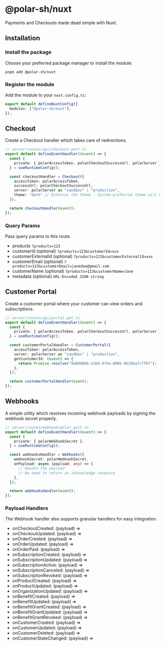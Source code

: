 # @polar-sh/nuxt

Payments and Checkouts made dead simple with Nuxt.

## Installation

### Install the package

Choose your preferred package manager to install the module:

`pnpm add @polar-sh/nuxt`

### Register the module

Add the module to your `nuxt.config.ts`:

```typescript
export default defineNuxtConfig({
  modules: ["@polar-sh/nuxt"],
});
```

## Checkout

Create a Checkout handler which takes care of redirections.

```typescript
// server/routes/api/checkout.post.ts
export default defineEventHandler((event) => {
  const {
    private: { polarAccessToken, polarCheckoutSuccessUrl, polarServer },
  } = useRuntimeConfig();

  const checkoutHandler = Checkout({
    accessToken: polarAccessToken,
    successUrl: polarCheckoutSuccessUrl,
    server: polarServer as "sandbox" | "production",
    theme: "dark" // Enforces the theme - System-preferred theme will be set if left omitted
  });

  return checkoutHandler(event);
});
```

### Query Params

Pass query params to this route.

- products `?products=123`
- customerId (optional) `?products=123&customerId=xxx`
- customerExternalId (optional) `?products=123&customerExternalId=xxx`
- customerEmail (optional) `?products=123&customerEmail=janedoe@gmail.com`
- customerName (optional) `?products=123&customerName=Jane`
- metadata (optional) `URL-Encoded JSON string`

## Customer Portal

Create a customer portal where your customer can view orders and subscriptions.

```typescript
// server/routes/api/portal.get.ts
export default defineEventHandler((event) => {
  const {
    private: { polarAccessToken, polarCheckoutSuccessUrl, polarServer },
  } = useRuntimeConfig();

  const customerPortalHandler = CustomerPortal({
    accessToken: polarAccessToken,
    server: polarServer as "sandbox" | "production",
    getCustomerId: (event) => {
      return Promise.resolve("9d89909b-216d-475e-8005-053dba7cff07");
    },
  });

  return customerPortalHandler(event);
});
```

## Webhooks

A simple utility which resolves incoming webhook payloads by signing the webhook secret properly.

```typescript
// server/routes/webhook/polar.post.ts
export default defineEventHandler((event) => {
  const {
    private: { polarWebhookSecret },
  } = useRuntimeConfig();

  const webhooksHandler = Webhooks({
    webhookSecret: polarWebhookSecret,
    onPayload: async (payload: any) => {
      // Handle the payload
      // No need to return an acknowledge response
    },
  });

  return webhooksHandler(event);
});
```

### Payload Handlers

The Webhook handler also supports granular handlers for easy integration.

- onCheckoutCreated: (payload) =>
- onCheckoutUpdated: (payload) =>
- onOrderCreated: (payload) =>
- onOrderUpdated: (payload) =>
- onOrderPaid: (payload) =>
- onSubscriptionCreated: (payload) =>
- onSubscriptionUpdated: (payload) =>
- onSubscriptionActive: (payload) =>
- onSubscriptionCanceled: (payload) =>
- onSubscriptionRevoked: (payload) =>
- onProductCreated: (payload) =>
- onProductUpdated: (payload) =>
- onOrganizationUpdated: (payload) =>
- onBenefitCreated: (payload) =>
- onBenefitUpdated: (payload) =>
- onBenefitGrantCreated: (payload) =>
- onBenefitGrantUpdated: (payload) =>
- onBenefitGrantRevoked: (payload) =>
- onCustomerCreated: (payload) =>
- onCustomerUpdated: (payload) =>
- onCustomerDeleted: (payload) =>
- onCustomerStateChanged: (payload) =>
